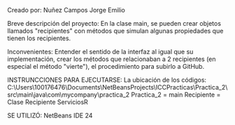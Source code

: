 Creado por: Nuñez Campos Jorge Emilio

Breve descripción del proyecto:
En la clase main, se pueden crear objetos llamados "recipientes" con métodos que simulan algunas propiedades que tienen los recipientes.

Inconvenientes:
Entender el sentido de la interfaz al igual que su implementación, crear los métodos que relacionaban a 2 recipientes (en especial el método 
"vierte"), el procedimiento para subirlo a GitHub.

INSTRUNCCIONES PARA EJECUTARSE:
La ubicación de los códigos:
C:\Users\100176476\Documents\NetBeansProjects\ICCPracticas\Practica_2\src\main\java\com\mycompany\practica_2
Practica_2 = main
Recipiente = Clase Recipiente
ServiciosR

SE UTILIZÓ:
 NetBeans IDE 24  